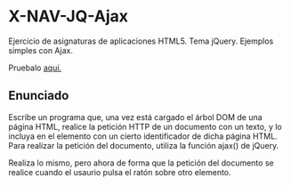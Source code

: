 # X-NAV-JQ-Ajax
Ejercicio de asignaturas de aplicaciones HTML5. Tema jQuery. Ejemplos simples con Ajax.

Pruebalo <a href="http://reysam93.github.io/X-NAV-JQ-Ajax/">aquí.</a>

## Enunciado

Escribe un programa que, una vez está cargado el árbol DOM de una página HTML, realice la petición HTTP de un documento con un texto, y lo incluya en el elemento con un cierto identificador de dicha página HTML. Para realizar la petición del documento, utiliza la función ajax() de jQuery.

Realiza lo mismo, pero ahora de forma que la petición del documento se realice cuando el usaurio pulsa el ratón sobre otro elemento.

